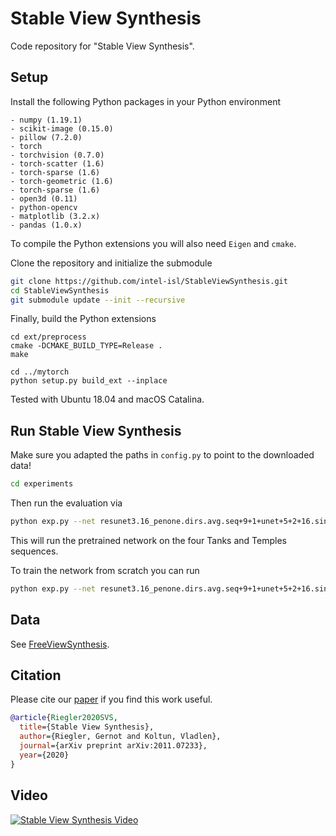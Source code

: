 # Stable View Synthesis

Code repository for "Stable View Synthesis".


## Setup

Install the following Python packages in your Python environment

```
- numpy (1.19.1)
- scikit-image (0.15.0)
- pillow (7.2.0)
- torch
- torchvision (0.7.0)
- torch-scatter (1.6)
- torch-sparse (1.6)
- torch-geometric (1.6)
- torch-sparse (1.6)
- open3d (0.11)
- python-opencv
- matplotlib (3.2.x)
- pandas (1.0.x)
```

To compile the Python extensions you will also need `Eigen` and `cmake`.

Clone the repository and initialize the submodule

```bash
git clone https://github.com/intel-isl/StableViewSynthesis.git
cd StableViewSynthesis
git submodule update --init --recursive
```

Finally, build the Python extensions

```
cd ext/preprocess
cmake -DCMAKE_BUILD_TYPE=Release .
make 

cd ../mytorch
python setup.py build_ext --inplace
```

Tested with Ubuntu 18.04 and macOS Catalina.


## Run Stable View Synthesis

Make sure you adapted the paths in `config.py` to point to the downloaded data!

```bash
cd experiments
```

Then run the evaluation via 

```bash
python exp.py --net resunet3.16_penone.dirs.avg.seq+9+1+unet+5+2+16.single+mlpdir+mean+3+64+16 --cmd eval --iter last --eval-dsets tat-subseq
```

This will run the pretrained network on the four Tanks and Temples sequences.

To train the network from scratch you can run

```bash
python exp.py --net resunet3.16_penone.dirs.avg.seq+9+1+unet+5+2+16.single+mlpdir+mean+3+64+16 --cmd retrain
```


## Data

See [FreeViewSynthesis](https://github.com/intel-isl/FreeViewSynthesis).

## Citation

Please cite our [paper](https://arxiv.org/abs/2011.07233) if you find this work useful.

```bib
@article{Riegler2020SVS,
  title={Stable View Synthesis},
  author={Riegler, Gernot and Koltun, Vladlen},
  journal={arXiv preprint arXiv:2011.07233},
  year={2020}
}
```

## Video

[![Stable View Synthesis Video](https://img.youtube.com/vi/gqgXIY09htI/0.jpg)](https://www.youtube.com/watch?v=gqgXIY09htI&feature=youtu.be)
